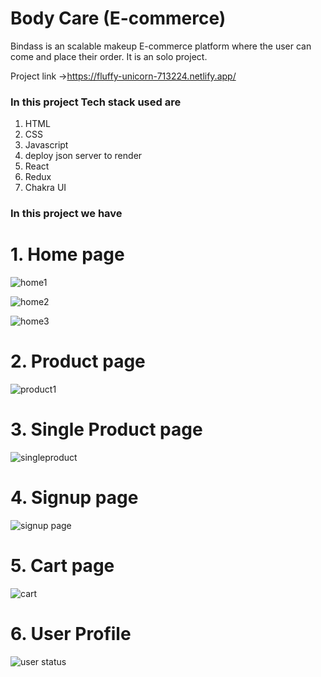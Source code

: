 
# Body Care (E-commerce)
Bindass is an scalable makeup E-commerce platform where the user can come and place their order. It is an solo project.


Project link ->https://fluffy-unicorn-713224.netlify.app/

### In this project Tech stack used are

1. HTML
2. CSS
3. Javascript
4. deploy json server to render
5. React
6. Redux
7. Chakra UI


### In this project we have

# 1. Home page 

![home1](https://github.com/SORDE12/Bath-Body-Works/assets/108116297/d934d2fb-da0b-4ca2-b6e0-2c0f0c16cd7b)

![home2](https://github.com/SORDE12/Bath-Body-Works/assets/108116297/6ea7aa74-9a72-4984-afd1-600f1fc1fcb2)

![home3](https://github.com/SORDE12/Bath-Body-Works/assets/108116297/e210b995-cabc-4516-b5fc-f83d04cae0f5)


# 2. Product page 

![product1](https://github.com/SORDE12/Bath-Body-Works/assets/108116297/6258b70a-ab9f-4cca-a03e-2a1e637ee74e)

# 3. Single Product page 

![singleproduct](https://github.com/SORDE12/Bath-Body-Works/assets/108116297/bc692892-4a41-41d0-9e57-db5d42f89045)

# 4. Signup page 
![signup page](https://github.com/SORDE12/Bath-Body-Works/assets/108116297/63dd7582-d984-4575-8887-29e28a46c770)
# 5. Cart page 
![cart](https://github.com/SORDE12/Bath-Body-Works/assets/108116297/7220ce5a-91db-4382-a279-e56897b63eab)
# 6. User Profile
![user status](https://github.com/SORDE12/Bath-Body-Works/assets/108116297/28103a28-35ea-427d-a3ac-4f41eea54fac)

